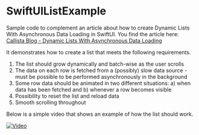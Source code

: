 # SwiftUIListExample
Sample code to complement an article about how to create Dynamic Lists With Asynchronous Data Loading in SwiftUI.
You find the article here: [Callista Blog - Dynamic Lists With Asynchronous Data Loading](https://callistaenterprise.se/blogg/teknik/2020/04/20/swiftui-lists/)

It demonstrates how to create a list that meets the following requirements.



1. The list should grow dynamically and batch-wise as the user scrolls
2. The data on each row is fetched from a (possibly) slow data source - must be possible to be performed asynchronously in the background
3. Some row data should be animated in two different situations: a) when data has been fetched and b) whenever a row becomes visible
4. Possibility to reset the list and reload data
5. Smooth scrolling throughout

Below is a simple video that shows an example of how the list should work.

[![Video](https://callistaenterprise.se/assets/blogg/swiftui/RPReplay_Final1587392731.png)](https://callistaenterprise.se/assets/blogg/swiftui/RPReplay_Final1587392731.mov " ")
